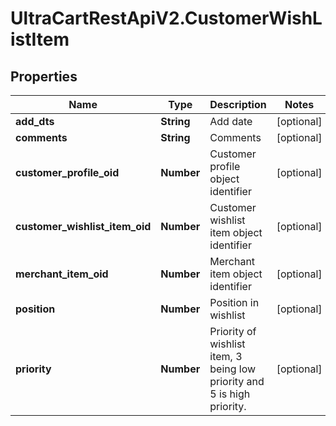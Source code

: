 # UltraCartRestApiV2.CustomerWishListItem

## Properties
Name | Type | Description | Notes
------------ | ------------- | ------------- | -------------
**add_dts** | **String** | Add date | [optional] 
**comments** | **String** | Comments | [optional] 
**customer_profile_oid** | **Number** | Customer profile object identifier | [optional] 
**customer_wishlist_item_oid** | **Number** | Customer wishlist item object identifier | [optional] 
**merchant_item_oid** | **Number** | Merchant item object identifier | [optional] 
**position** | **Number** | Position in wishlist | [optional] 
**priority** | **Number** | Priority of wishlist item, 3 being low priority and 5 is high priority. | [optional] 


